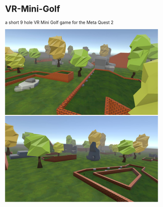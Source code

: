 # VR-Mini-Golf

a short 9 hole VR Mini Golf game for the Meta Quest 2

<img src="Screenshots/Main_1080p_07.04.2023_11-39-07.jpg" width="512"/>
<img src="Screenshots/Main_1080p_07.04.2023_11-39-32.jpg" width="512"/>
